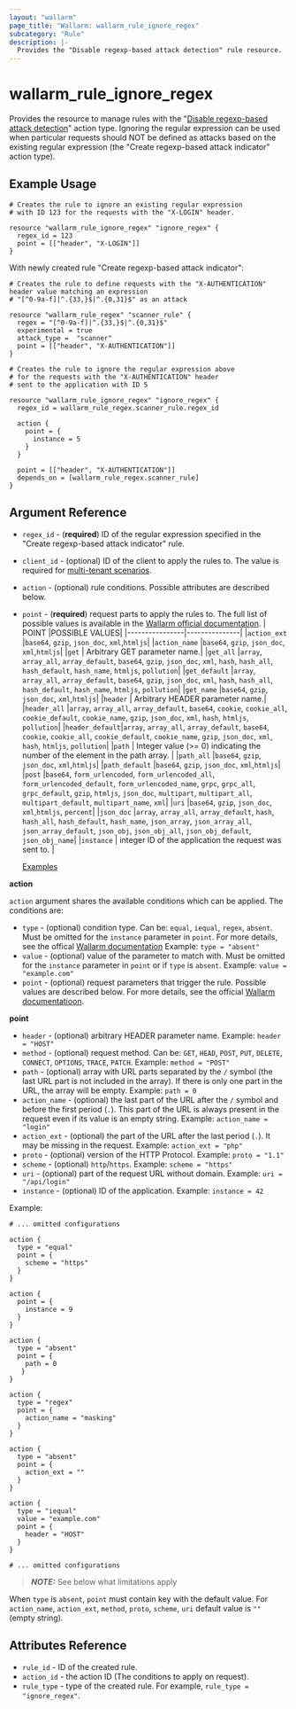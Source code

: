 ```yaml
---
layout: "wallarm"
page_title: "Wallarm: wallarm_rule_ignore_regex"
subcategory: "Rule"
description: |-
  Provides the "Disable regexp-based attack detection" rule resource.
---
```


# wallarm_rule_ignore_regex

Provides the resource to manage rules with the "[Disable regexp-based attack detection][1]" action type. Ignoring the regular expression can be used when particular requests should NOT be defined as attacks based on the existing regular expression (the "Create regexp-based attack indicator" action type).

## Example Usage

```hcl
# Creates the rule to ignore an existing regular expression
# with ID 123 for the requests with the "X-LOGIN" header.

resource "wallarm_rule_ignore_regex" "ignore_regex" {
  regex_id = 123
  point = [["header", "X-LOGIN"]]
}
```

With newly created rule "Create regexp-based attack indicator":

```hcl
# Creates the rule to define requests with the "X-AUTHENTICATION" header value matching an expression
# "[^0-9a-f]|^.{33,}$|^.{0,31}$" as an attack

resource "wallarm_rule_regex" "scanner_rule" {
  regex = "[^0-9a-f]|^.{33,}$|^.{0,31}$"
  experimental = true
  attack_type =  "scanner"
  point = [["header", "X-AUTHENTICATION"]]
}

# Creates the rule to ignore the regular expression above
# for the requests with the "X-AUTHENTICATION" header
# sent to the application with ID 5

resource "wallarm_rule_ignore_regex" "ignore_regex" {
  regex_id = wallarm_rule_regex.scanner_rule.regex_id
  
  action {
    point = {
      instance = 5
    }
  }

  point = [["header", "X-AUTHENTICATION"]]
  depends_on = [wallarm_rule_regex.scanner_rule]
}
```

## Argument Reference

* `regex_id` - (**required**) ID of the regular expression specified in the "Create regexp-based attack indicator" rule.
* `client_id` - (optional) ID of the client to apply the rules to. The value is required for [multi-tenant scenarios][2].
* `action` - (optional) rule conditions. Possible attributes are described below.
* `point` - (**required**) request parts to apply the rules to. The full list of possible values is available in the [Wallarm official documentation](https://docs.wallarm.com/user-guides/rules/request-processing/#identifying-and-parsing-the-request-parts).
  |     POINT      |POSSIBLE VALUES|
  |----------------|---------------|
  |`action_ext`    |`base64`, `gzip`, `json_doc`, `xml`,`htmljs`|
  |`action_name`   |`base64`, `gzip`, `json_doc`, `xml`,`htmljs`|
  |`get`           | Arbitrary GET parameter name.|
  |`get_all`       |`array`, `array_all`, `array_default`, `base64`, `gzip`, `json_doc`, `xml`, `hash`, `hash_all`, `hash_default`, `hash_name`, `htmljs`, `pollution`|
  |`get_default`   |`array`, `array_all`, `array_default`, `base64`, `gzip`, `json_doc`, `xml`, `hash`, `hash_all`, `hash_default`, `hash_name`, `htmljs`, `pollution`|
  |`get_name`      |`base64`, `gzip`, `json_doc`, `xml`,`htmljs`|
  |`header`        | Arbitrary HEADER parameter name.|
  |`header_all`    |`array`, `array_all`, `array_default`, `base64`, `cookie`, `cookie_all`, `cookie_default`, `cookie_name`, `gzip`, `json_doc`, `xml`, `hash`, `htmljs`, `pollution`|
  |`header_default`|`array`, `array_all`, `array_default`, `base64`, `cookie`, `cookie_all`, `cookie_default`, `cookie_name`, `gzip`, `json_doc`, `xml`, `hash`, `htmljs`, `pollution`|
  |`path`          | Integer value (>= 0) indicating the number of the element in the path array. |
  |`path_all`      |`base64`, `gzip`, `json_doc`, `xml`,`htmljs`|
  |`path_default`  |`base64`, `gzip`, `json_doc`, `xml`,`htmljs`|
  |`post`          |`base64`, `form_urlencoded`, `form_urlencoded_all`, `form_urlencoded_default`, `form_urlencoded_name`, `grpc`, `grpc_all`, `grpc_default`, `gzip`, `htmljs`, `json_doc`, `multipart`, `multipart_all`, `multipart_default`, `multipart_name`, `xml`|
  |`uri`           |`base64`, `gzip`, `json_doc`, `xml`,`htmljs`, `percent`|
  |`json_doc`   |`array`, `array_all`, `array_default`, `hash`, `hash_all`, `hash_default`, `hash_name`, `json_array`, `json_array_all`, `json_array_default`, `json_obj`, `json_obj_all`, `json_obj_default`, `json_obj_name`|
  |`instance`      | integer ID of the application the request was sent to. |

  [Examples](https://registry.terraform.io/providers/wallarm/wallarm/latest/docs/guides/point)

**action**

`action` argument shares the available conditions which can be applied. The conditions are:

* `type` - (optional) condition type. Can be: `equal`, `iequal`, `regex`, `absent`. Must be omitted for the `instance` parameter in `point`.
  For more details, see the offical [Wallarm documentation](https://docs.wallarm.com/user-guides/rules/add-rule/#condition-types)
  Example:
  `type = "absent"`
* `value` - (optional) value of the parameter to match with. Must be omitted for the `instance` parameter in `point` or if `type` is `absent`.
  Example:
  `value = "example.com"`
* `point` - (optional) request parameters that trigger the rule. Possible values are described below. For more details, see the official [Wallarm documentatioon](https://docs.wallarm.com/user-guides/rules/request-processing/#identifying-and-parsing-the-request-parts).

**point**

  * `header` - (optional) arbitrary HEADER parameter name.
  Example:
  `header = "HOST"`
  * `method` - (optional) request method. Can be: `GET`, `HEAD`, `POST`, `PUT`, `DELETE`, `CONNECT`, `OPTIONS`, `TRACE`, `PATCH`.
  Example:
  `method = "POST"`
  * `path` - (optional) array with URL parts separated by the `/` symbol (the last URL part is not included in the array). If there is only one part in the URL, the array will be empty.
  Example:
  `path = 0`
  * `action_name` - (optional) the last part of the URL after the `/` symbol and before the first period (`.`). This part of the URL is always present in the request even if its value is an empty string.
  Example:
  `action_name = "login"`
  * `action_ext` - (optional) the part of the URL after the last period (`.`). It may be missing in the request.
  Example:
  `action_ext = "php"`
  * `proto` - (optional) version of the HTTP Protocol.
  Example:
  `proto = "1.1"`
  * `scheme` - (optional) `http`/`https`.
  Example:
  `scheme = "https"` 
  * `uri` - (optional) part of the request URL without domain.
  Example:
  `uri = "/api/login"` 
  * `instance` - (optional) ID of the application.
  Example:
  `instance = 42`

Example:

  ```hcl
  # ... omitted configurations

  action {
    type = "equal"
    point = {
      scheme = "https"
    }
  }

  action {
    point = {
      instance = 9
    }
  }
  
  action {
    type = "absent"
    point = {
      path = 0
     }
  }

  action {
    type = "regex"
    point = {
      action_name = "masking"
    }
  }

  action {
    type = "absent"
    point = {
      action_ext = ""
    }
  }

  action {
    type = "iequal"
    value = "example.com"
    point = {
      header = "HOST"
    }
  }

  # ... omitted configurations
  ```

> **_NOTE:_**
See below what limitations apply

When `type` is `absent`, `point` must contain key with the default value. For `action_name`, `action_ext`, `method`, `proto`, `scheme`, `uri` default value is `""` (empty string).

## Attributes Reference

* `rule_id` - ID of the created rule.
* `action_id` - the action ID (The conditions to apply on request).
* `rule_type` - type of the created rule. For example, `rule_type = "ignore_regex"`.

[1]: https://docs.wallarm.com/user-guides/rules/regex-rule/#partial-disabling-of-a-new-detection-rule
[2]: https://docs.wallarm.com/installation/multi-tenant/overview/
